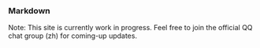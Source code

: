 ### Markdown

Note: This site is currently work in progress. Feel free to join the official QQ chat group (zh) for coming-up updates.